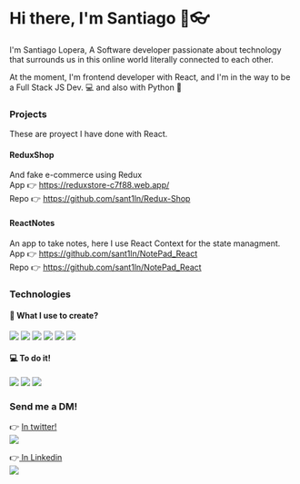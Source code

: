 # Hi there, I'm Santiago 👋👓

I'm Santiago Lopera, A Software developer passionate about technology that surrounds us in this online world literally connected to each other.

At the moment, I'm frontend developer with React, and I'm in the way to be a Full Stack JS Dev. 💻 and also with Python 🐍 

### Projects

These are proyect I have done with React.

#### ReduxShop
  And fake e-commerce using Redux <br>
  App 👉 https://reduxstore-c7f88.web.app/ <br>
  Repo 👉 https://github.com/sant1ln/Redux-Shop

#### ReactNotes
  An app to take notes, here I use React Context for the state managment. <br>
  App 👉 https://github.com/sant1ln/NotePad_React <br>
  Repo 👉 https://github.com/sant1ln/NotePad_React
  
  
### Technologies
  
  
  
  #### 🤘 What I use to create? <br>
  <div>
    <img src="https://img.shields.io/badge/React-20232A?style=for-the-badge&logo=react&logoColor=61DAFB" />
    <img src="https://img.shields.io/badge/HTML5-E34F26?style=for-the-badge&logo=html5&logoColor=white" />
    <img src="https://img.shields.io/badge/CSS3-1572B6?style=for-the-badge&logo=css3&logoColor=white" />
    <img src="https://img.shields.io/badge/JavaScript-323330?style=for-the-badge&logo=javascript&logoColor=F7DF1E" />
    <img src="https://img.shields.io/badge/TypeScript-007ACC?style=for-the-badge&logo=typescript&logoColor=white" />
    <img src="https://img.shields.io/badge/Node.js-339933?style=for-the-badge&logo=nodedotjs&logoColor=white" />
  </div>
  
  #### 💻 To do it! <br>
  <div>
    <img src="https://img.shields.io/badge/Visual_Studio_Code-0078D4?style=for-the-badge&logo=visual%20studio%20code&logoColor=white" />
    <img src="https://img.shields.io/badge/Google_chrome-4285F4?style=for-the-badge&logo=Google-chrome&logoColor=white" />
    <img src="https://img.shields.io/badge/Spotify-1ED760?&style=for-the-badge&logo=spotify&logoColor=white" />
  </div>
  
  
### Send me a DM!
<div>
   👉 <a href="https://twitter.com/SantiagoLN99" target="_blank" >
    In twitter! <br>
    <img src="https://img.shields.io/badge/Twitter-1DA1F2?style=for-the-badge&logo=twitter&logoColor=white" />
  </a>
</div>
<div>
  
 👉<a href="https://www.linkedin.com/in/santiago-lopera-naranjo/" target="_blank" >
    In Linkedin <br>
    <img src="https://img.shields.io/badge/LinkedIn-0077B5?style=for-the-badge&logo=linkedin&logoColor=white" />
  </a>
</div>



